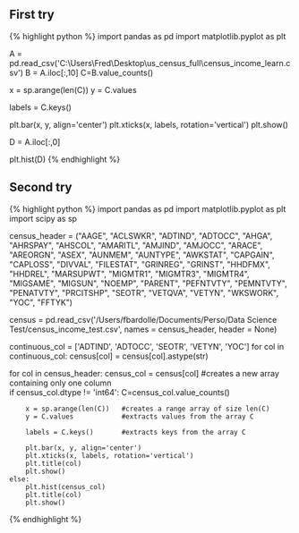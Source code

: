 ## First try
{% highlight python %}
import pandas as pd
import matplotlib.pyplot as plt

A = pd.read_csv('C:\Users\Fred\Desktop\us_census_full\census_income_learn.csv')
B = A.iloc[:,10]
C=B.value_counts()

x = sp.arange(len(C))
y = C.values

labels = C.keys()

plt.bar(x, y, align='center')
plt.xticks(x, labels, rotation='vertical')
plt.show()

D = A.iloc[:,0]

plt.hist(D)
{% endhighlight %}

## Second try
{% highlight python %}
import pandas as pd
import matplotlib.pyplot as plt
import scipy as sp

census_header = ("AAGE", "ACLSWKR", "ADTIND", "ADTOCC", "AHGA", "AHRSPAY", "AHSCOL", "AMARITL", "AMJIND", "AMJOCC", "ARACE", "AREORGN", "ASEX", "AUNMEM", "AUNTYPE", "AWKSTAT", "CAPGAIN", "CAPLOSS", "DIVVAL", "FILESTAT", "GRINREG", "GRINST", "HHDFMX", "HHDREL", "MARSUPWT", "MIGMTR1", "MIGMTR3", "MIGMTR4", "MIGSAME", "MIGSUN", "NOEMP", "PARENT", "PEFNTVTY", "PEMNTVTY", "PENATVTY", "PRCITSHP", "SEOTR", "VETQVA", "VETYN", "WKSWORK", "YOC", "FFTYK")

census = pd.read_csv('/Users/fbardolle/Documents/Perso/Data Science Test/census_income_test.csv', names = census_header, header = None)


continuous_col = ['ADTIND', 'ADTOCC', 'SEOTR', 'VETYN', 'YOC']
for col in continuous_col:
	census[col] = census[col].astype(str)


for col in census_header:
    census_col = census[col]  #creates a new array containing only one column  
    if census_col.dtype != 'int64':
        C=census_col.value_counts()

        x = sp.arange(len(C))   #creates a range array of size len(C)
        y = C.values            #extracts values from the array C

        labels = C.keys()       #extracts keys from the array C

        plt.bar(x, y, align='center')
        plt.xticks(x, labels, rotation='vertical')
        plt.title(col)
        plt.show()
    else:
        plt.hist(census_col)
        plt.title(col)
        plt.show()
{% endhighlight %}
